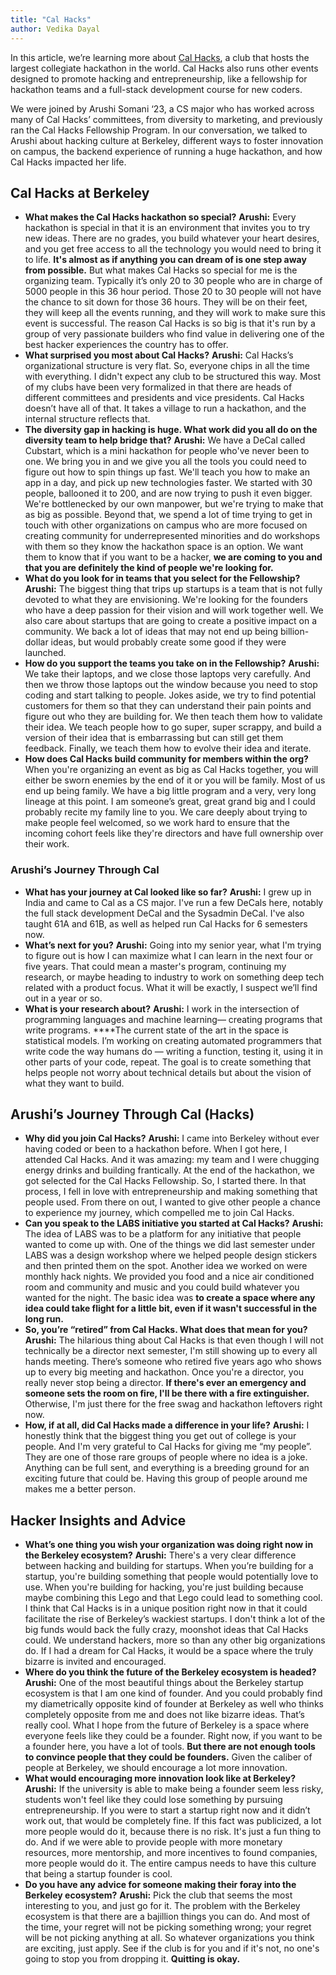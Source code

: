 ```yaml
---
title: "Cal Hacks"
author: Vedika Dayal
---
```


In this article, we’re learning more about [Cal Hacks](https://calhacks.io/), a club that hosts the largest collegiate hackathon in the world. Cal Hacks also runs other events designed to promote hacking and entrepreneurship, like a fellowship for hackathon teams and a full-stack development course for new coders.

We were joined by Arushi Somani ‘23, a CS major who has worked across many of Cal Hacks’ committees, from diversity to marketing, and previously ran the Cal Hacks Fellowship Program. In our conversation, we talked to Arushi about hacking culture at Berkeley, different ways to foster innovation on campus, the backend experience of running a huge hackathon, and how Cal Hacks impacted her life.

## Cal Hacks at Berkeley

- **What makes the Cal Hacks hackathon so special?**
  **Arushi:** Every hackathon is special in that it is an environment that invites you to try new ideas. There are no grades, you build whatever your heart desires, and you get free access to all the technology you would need to bring it to life. **It's almost as if anything you can dream of is one step away from possible.** But what makes Cal Hacks so special for me is the organizing team. Typically it’s only 20 to 30 people who are in charge of 5000 people in this 36 hour period. Those 20 to 30 people will not have the chance to sit down for those 36 hours. They will be on their feet, they will keep all the events running, and they will work to make sure this event is successful. The reason Cal Hacks is so big is that it's run by a group of very passionate builders who find value in delivering one of the best hacker experiences the country has to offer.
- **What surprised you most about Cal Hacks?**
  **Arushi:** Cal Hacks’s organizational structure is very flat. So, everyone chips in all the time with everything. I didn't expect any club to be structured this way. Most of my clubs have been very formalized in that there are heads of different committees and presidents and vice presidents. Cal Hacks doesn’t have all of that. It takes a village to run a hackathon, and the internal structure reflects that.
- **The diversity gap in hacking is huge. What work did you all do on the diversity team to help bridge that?**
  **Arushi:** We have a DeCal called Cubstart, which is a mini hackathon for people who've never been to one. We bring you in and we give you all the tools you could need to figure out how to spin things up fast. We'll teach you how to make an app in a day, and pick up new technologies faster. We started with 30 people, ballooned it to 200, and are now trying to push it even bigger. We're bottlenecked by our own manpower, but we're trying to make that as big as possible. Beyond that, we spend a lot of time trying to get in touch with other organizations on campus who are more focused on creating community for underrepresented minorities and do workshops with them so they know the hackathon space is an option. We want them to know that if you want to be a hacker, **we are coming to you and that you are definitely the kind of people we're looking for.**
- **What do you look for in teams that you select for the Fellowship?**
  **Arushi:** The biggest thing that trips up startups is a team that is not fully devoted to what they are envisioning. We're looking for the founders who have a deep passion for their vision and will work together well. We also care about startups that are going to create a positive impact on a community. We back a lot of ideas that may not end up being billion-dollar ideas, but would probably create some good if they were launched.
- **How do you support the teams you take on in the Fellowship?**
  **Arushi:** We take their laptops, and we close those laptops very carefully. And then we throw those laptops out the window because you need to stop coding and start talking to people. Jokes aside, we try to find potential customers for them so that they can understand their pain points and figure out who they are building for. We then teach them how to validate their idea. We teach people how to go super, super scrappy, and build a version of their idea that is embarrassing but can still get them feedback. Finally, we teach them how to evolve their idea and iterate.
- **How does Cal Hacks build community for members within the org?**
  When you're organizing an event as big as Cal Hacks together, you will either be sworn enemies by the end of it or you will be family. Most of us end up being family. We have a big little program and a very, very long lineage at this point. I am someone’s great, great grand big and I could probably recite my family line to you. We care deeply about trying to make people feel welcomed, so we work hard to ensure that the incoming cohort feels like they're directors and have full ownership over their work.

### Arushi’s Journey Through Cal

- **What has your journey at Cal looked like so far?**
  **Arushi:** I grew up in India and came to Cal as a CS major. I've run a few DeCals here, notably the full stack development DeCal and the Sysadmin DeCal. I've also taught 61A and 61B, as well as helped run Cal Hacks for 6 semesters now.
- **What’s next for you?**
  **Arushi:** Going into my senior year, what I'm trying to figure out is how I can maximize what I can learn in the next four or five years. That could mean a master's program, continuing my research, or maybe heading to industry to work on something deep tech related with a product focus. What it will be exactly, I suspect we’ll find out in a year or so.
- **What is your research about?**
  **Arushi:** I work in the intersection of programming languages and machine learning— creating programs that write programs. \*\*\*\*The current state of the art in the space is statistical models. I’m working on creating automated programmers that write code the way humans do — writing a function, testing it, using it in other parts of your code, repeat. The goal is to create something that helps people not worry about technical details but about the vision of what they want to build.

## Arushi’s Journey Through Cal (Hacks)

- **Why did you join Cal Hacks?**
  **Arushi:** I came into Berkeley without ever having coded or been to a hackathon before. When I got here, I attended Cal Hacks. And it was amazing: my team and I were chugging energy drinks and building frantically. At the end of the hackathon, we got selected for the Cal Hacks Fellowship. So, I started there. In that process, I fell in love with entrepreneurship and making something that people used. From there on out, I wanted to give other people a chance to experience my journey, which compelled me to join Cal Hacks.
- **Can you speak to the LABS initiative you started at Cal Hacks?**
  **Arushi:** The idea of LABS was to be a platform for any initiative that people wanted to come up with. One of the things we did last semester under LABS was a design workshop where we helped people design stickers and then printed them on the spot. Another idea we worked on were monthly hack nights. We provided you food and a nice air conditioned room and community and music and you could build whatever you wanted for the night. The basic idea was **to create a space where any idea could take flight for a little bit, even if it wasn't successful in the long run.**
- **So, you’re “retired” from Cal Hacks. What does that mean for you?**
  **Arushi:** The hilarious thing about Cal Hacks is that even though I will not technically be a director next semester, I'm still showing up to every all hands meeting. There’s someone who retired five years ago who shows up to every big meeting and hackathon. Once you're a director, you really never stop being a director. **If there's ever an emergency and someone sets the room on fire, I'll be there with a fire extinguisher.** Otherwise, I'm just there for the free swag and hackathon leftovers right now.
- **How, if at all, did Cal Hacks made a difference in your life?**
  **Arushi:** I honestly think that the biggest thing you get out of college is your people. And I'm very grateful to Cal Hacks for giving me “my people”. They are one of those rare groups of people where no idea is a joke. Anything can be full sent, and everything is a breeding ground for an exciting future that could be. Having this group of people around me makes me a better person.

## Hacker Insights and Advice

- **What’s one thing you wish your organization was doing right now in the Berkeley ecosystem?**
  **Arushi:** There's a very clear difference between hacking and building for startups. When you’re building for a startup, you're building something that people would potentially love to use. When you're building for hacking, you're just building because maybe combining this Lego and that Lego could lead to something cool. I think that Cal Hacks is in a unique position right now in that it could facilitate the rise of Berkeley’s wackiest startups. I don't think a lot of the big funds would back the fully crazy, moonshot ideas that Cal Hacks could. We understand hackers, more so than any other big organizations do. If I had a dream for Cal Hacks, it would be a space where the truly bizarre is invited and encouraged.
- **Where do you think the future of the Berkeley ecosystem is headed?**
  **Arushi:** One of the most beautiful things about the Berkeley startup ecosystem is that I am one kind of founder. And you could probably find my diametrically opposite kind of founder at Berkeley as well who thinks completely opposite from me and does not like bizarre ideas. That’s really cool. What I hope from the future of Berkeley is a space where everyone feels like they could be a founder. Right now, if you want to be a founder here, you have a lot of tools. **But there are not enough tools to convince people that they could be founders.** Given the caliber of people at Berkeley, we should encourage a lot more innovation.
- **What would encouraging more innovation look like at Berkeley?**
  **Arushi:** If the university is able to make being a founder seem less risky, students won't feel like they could lose something by pursuing entrepreneurship. If you were to start a startup right now and it didn’t work out, that would be completely fine. If this fact was publicized, a lot more people would do it, because there is no risk. It's just a fun thing to do. And if we were able to provide people with more monetary resources, more mentorship, and more incentives to found companies, more people would do it. The entire campus needs to have this culture that being a startup founder is cool.
- **Do you have any advice for someone making their foray into the Berkeley ecosystem?**
  **Arushi:** Pick the club that seems the most interesting to you, and just go for it. The problem with the Berkeley ecosystem is that there are a bajillion things you can do. And most of the time, your regret will not be picking something wrong; your regret will be not picking anything at all. So whatever organizations you think are exciting, just apply. See if the club is for you and if it's not, no one's going to stop you from dropping it. **Quitting is okay.**
